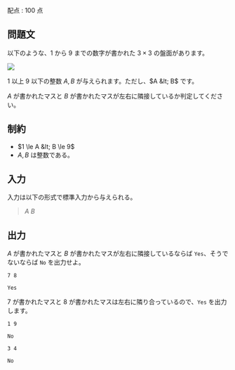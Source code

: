 配点 : $100$ 点

## 問題文

以下のような、$1$ から $9$ までの数字が書かれた $3 \times 3$ の盤面があります。

![](https://img.atcoder.jp/abc309/86862b285a60054303435965fe642c67.jpg)

$1$ 以上 $9$ 以下の整数 $A,B$ が与えられます。ただし、$A &lt; B$ です。

$A$ が書かれたマスと $B$ が書かれたマスが左右に隣接しているか判定してください。

## 制約

- $1 \le A &lt; B \le 9$
- $A, B$ は整数である。

## 入力

入力は以下の形式で標準入力から与えられる。

> $A$ $B$

## 出力

$A$ が書かれたマスと $B$ が書かれたマスが左右に隣接しているならば `Yes`、そうでないならば `No` を出力せよ。

```input1
7 8
```

```output1
Yes
```

$7$ が書かれたマスと $8$ が書かれたマスは左右に隣り合っているので、`Yes` を出力します。

```input2
1 9
```

```output2
No
```

```input3
3 4
```

```output3
No
```